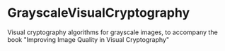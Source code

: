 # GrayscaleVisualCryptography
Visual cryptography algorithms for grayscale images, to accompany the book "Improving Image Quality in Visual Cryptography"
